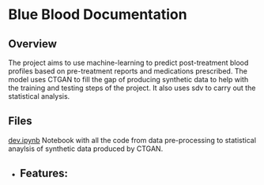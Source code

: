 # Blue Blood Documentation

## Overview

The project aims to use machine-learning to predict post-treatment blood profiles based on pre-treatment reports and medications prescribed. The model uses CTGAN to fill the gap of producing synthetic data to help with the training and testing steps of the project. It also uses sdv to carry out the statistical analysis. 

## Files

[dev.ipynb](https://github.com/vaipos/Blue-Blood-ACM-Research/blob/ab2acf4a7eb5d9a92e338867ad6a3a15e57ba098/dev.ipynb)
Notebook with all the code from data pre-processing to statistical anaylsis of synthetic data produced by CTGAN.

* Features:
  - 